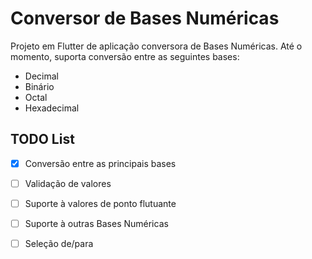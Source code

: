 # Conversor de Bases Numéricas

Projeto em Flutter de aplicação conversora de Bases Numéricas. Até o momento, suporta conversão entre as seguintes bases:
- Decimal
- Binário
- Octal
- Hexadecimal

## TODO List
- [x] Conversão entre as principais bases
- [ ] Validação de valores
- [ ] Suporte à valores de ponto flutuante
- [ ] Suporte à outras Bases Numéricas
- [ ] Seleção de/para


